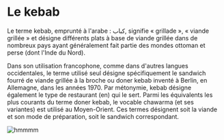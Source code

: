 # Le kebab


Le terme kebab, emprunté à l'arabe : کباب, signifie « grillade », « viande grillée » et désigne différents plats à base de viande grillée dans de nombreux pays ayant généralement fait partie des mondes ottoman et perse (dont l'Inde du Nord).

Dans son utilisation francophone, comme dans d'autres langues occidentales, le terme utilisé seul désigne spécifiquement le sandwich fourré de viande grillée à la broche ou doner kebab inventé à Berlin, en Allemagne, dans les années 1970. Par métonymie, kebab désigne également le type de restaurant (en) qui le sert. Parmi les équivalents les plus courants du terme doner kebab, le vocable chawarma (et ses variantes) est utilisé au Moyen-Orient. Ces termes désignent soit la viande et son mode de préparation, soit le sandwich correspondant.

![hmmmm](https://upload.wikimedia.org/wikipedia/commons/a/a8/Ta%C5%9F_bask%C4%B1_d%C3%B6nerci_resmi.jpg)
